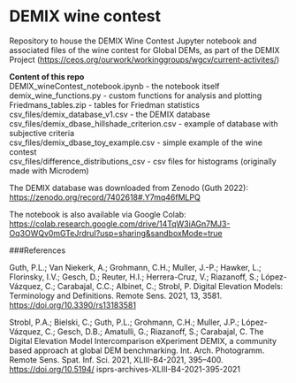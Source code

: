 # DEMIX wine contest
Repository to house the DEMIX Wine Contest Jupyter notebook and associated files of the wine contest for Global DEMs, as part of the DEMIX Project (https://ceos.org/ourwork/workinggroups/wgcv/current-activites/)  


**Content of this repo**  
DEMIX_wineContest_notebook.ipynb - the notebook itself  
demix_wine_functions.py - custom functions for analysis and plotting  
Friedmans_tables.zip - tables for Friedman statistics  
csv_files/demix_database_v1.csv - the DEMIX database  
csv_files/demix_dbase_hillshade_criterion.csv - example of database with subjective criteria  
csv_files/demix_dbase_toy_example.csv - simple example of the wine contest  
csv_files/difference_distributions_csv - csv files for histograms (originally made with Microdem)

The DEMIX database was downloaded from Zenodo (Guth 2022): https://zenodo.org/record/7402618#.Y7mq46fMLPQ  

The notebook is also available via Google Colab: https://colab.research.google.com/drive/14TqW3iAGn7MJ3-Oq3OWQv0mGTeJrdruI?usp=sharing&sandboxMode=true 



###References  

Guth, P.L.; Van Niekerk, A.; Grohmann, C.H.; Muller, J.-P.; Hawker, L.; Florinsky, I.V.; Gesch, D.; Reuter, H.I.; Herrera-Cruz, V.; Riazanoff, S.; López-Vázquez, C.; Carabajal, C.C.; Albinet, C.; Strobl, P. Digital Elevation Models: Terminology and Definitions. Remote Sens. 2021, 13, 3581. https://doi.org/10.3390/rs13183581  

Strobl, P.A.; Bielski, C.; Guth, P.L.; Grohmann, C.H.; Muller, J.P.; López-Vázquez, C.; Gesch, D.B.; Amatulli, G.; Riazanoff, S.; Carabajal, C. The Digital Elevation Model Intercomparison eXperiment DEMIX, a community based approach at global DEM benchmarking. Int. Arch. Photogramm. Remote Sens. Spat. Inf. Sci. 2021, XLIII-B4-2021, 395–400. https://doi.org/10.5194/  isprs-archives-XLIII-B4-2021-395-2021
